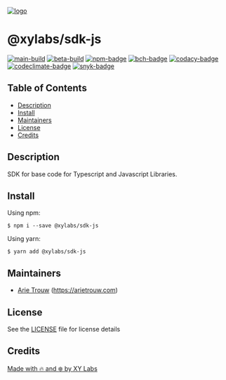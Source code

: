 [![logo][]](https://xylabs.com)

# @xylabs/sdk-js

[![main-build][]][main-build-link]
[![beta-build][]][beta-build-link]
[![npm-badge][]][npm-link]
[![bch-badge][]][bch-link]
[![codacy-badge][]][codacy-link]
[![codeclimate-badge][]][codeclimate-link]
[![snyk-badge][]][snyk-link]

## Table of Contents

-   [Description](#description)
-   [Install](#install)
-   [Maintainers](#maintainers)
-   [License](#license)
-   [Credits](#credits)

## Description

SDK for base code for Typescript and Javascript Libraries.

## Install

Using npm:

```
$ npm i --save @xylabs/sdk-js
```

Using yarn:

```
$ yarn add @xylabs/sdk-js
```

## Maintainers

-   [Arie Trouw](https://github.com/arietrouw) (https://arietrouw.com)

## License

See the [LICENSE](LICENSE) file for license details

## Credits

[Made with 🔥 and ❄️ by XY Labs](https://xylabs.com)

[logo]: https://cdn.xy.company/img/brand/XYPersistentCompany_Logo_Icon_Colored.svg

[main-build]: https://github.com/xylabs/sdk-js/actions/workflows/build-main.yml/badge.svg
[main-build-link]: https://github.com/xylabs/sdk-js/actions/workflows/build-main.yml

[beta-build]: https://github.com/xylabs/sdk-js/actions/workflows/build-beta.yml/badge.svg
[beta-build-link]: https://github.com/xylabs/sdk-js/actions/workflows/build-beta.yml

[npm-badge]: https://img.shields.io/npm/v/@xylabs/sdk-js.svg
[npm-link]: https://www.npmjs.com/package/@xylabs/sdk-js

[bch-badge]: https://bettercodehub.com/edge/badge/xylabs/sdk-js?branch=main
[bch-link]: https://bettercodehub.com/results/xylabs/sdk-js

[codacy-badge]: https://app.codacy.com/project/badge/Grade/c8e15e14f37741c18cfb47ac7245c698

[codacy-link]: https://www.codacy.com/gh/xylabs/sdk-js/dashboard?utm_source=github.com&amp;utm_medium=referral&amp;utm_content=xylabs/sdk-js&amp;utm_campaign=Badge_Grade

[codeclimate-badge]: https://api.codeclimate.com/v1/badges/c5eb068f806f0b047ea7/maintainability
[codeclimate-link]: https://codeclimate.com/github/xylabs/sdk-js/maintainability

[snyk-badge]: https://snyk.io/test/github/xylabs/sdk-js/badge.svg?targetFile=package.json
[snyk-link]: https://snyk.io/test/github/xylabs/sdk-js?targetFile=package.json
